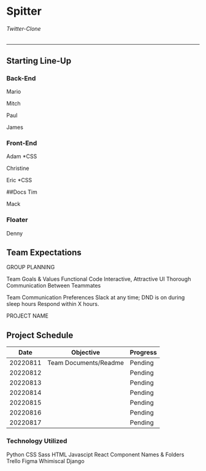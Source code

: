 # Spitter

###### Twitter-Clone


----------------
## Starting Line-Up

### Back-End
 Mario 

Mitch

Paul

James

### Front-End
Adam *CSS

Christine

Eric *CSS

##Docs
Tim

Mack

### Floater

Denny

## Team Expectations
GROUP PLANNING

Team Goals & Values
Functional Code
Interactive, Attractive UI
Thorough Communication Between Teammates

Team Communication Preferences
Slack at any time; DND is on during sleep hours
Respond within X hours.

PROJECT NAME

## Project Schedule
| Date| Objective| Progress|
|-----|----------|---------|
|20220811|Team Documents/Readme|Pending|
|20220812|        |Pending|
|20220813|        |Pending|
|20220814|        |Pending|
|20220815|        |Pending|
|20220816|        |Pending|
|20220817|        |Pending|






### Technology Utilized 
Python
CSS
Sass
HTML
Javascipt
React Component Names & Folders
Trello
Figma
Whimiscal
Django

